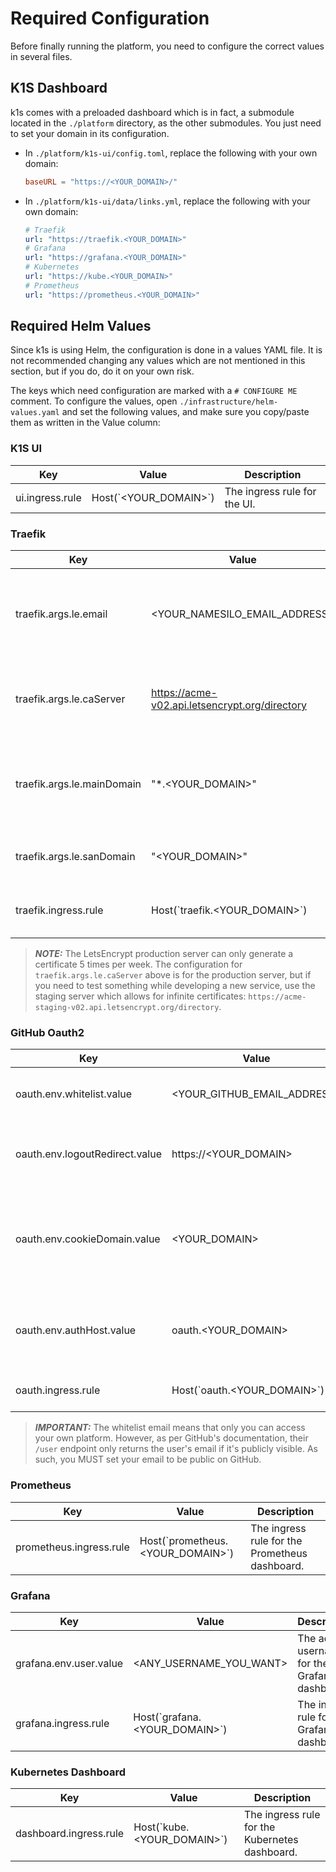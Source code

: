 # Required Configuration

Before finally running the platform, you need to configure the correct values in several files.

## K1S Dashboard

k1s comes with a preloaded dashboard which is in fact, a submodule located in the `./platform` directory, as the other submodules. You just need to set your domain in its configuration.

- In `./platform/k1s-ui/config.toml`, replace the following with your own domain:

  ```toml
  baseURL = "https://<YOUR_DOMAIN>/"
  ```

- In `./platform/k1s-ui/data/links.yml`, replace the following with your own domain:

  ```yaml
  # Traefik
  url: "https://traefik.<YOUR_DOMAIN>"
  # Grafana
  url: "https://grafana.<YOUR_DOMAIN>"
  # Kubernetes
  url: "https://kube.<YOUR_DOMAIN>"
  # Prometheus
  url: "https://prometheus.<YOUR_DOMAIN>"
  ```

## Required Helm Values

Since k1s is using Helm, the configuration is done in a values YAML file. It is not recommended changing any values which are not mentioned in this section, but if you do, do it on your own risk.

The keys which need configuration are marked with a `# CONFIGURE ME` comment. To configure the values, open `./infrastructure/helm-values.yaml` and set the following values, and make sure you copy/paste them as written in the Value column:

### K1S UI

| Key             | Value                | Description                  |
|-----------------|----------------------|------------------------------|
| ui.ingress.rule | Host(\`\<YOUR_DOMAIN>`) | The ingress rule for the UI. |

### Traefik

| Key                        | Value                                          | Description                                                       |
|----------------------------|------------------------------------------------|-------------------------------------------------------------------|
| traefik.args.le.email      | \<YOUR_NAMESILO_EMAIL_ADDRESS>                  | The email address you've used to register a domain on Namesilo.   |
| traefik.args.le.caServer   | https://acme-v02.api.letsencrypt.org/directory | LetsEncrypt production server for generating an SSL certificate.  |
| traefik.args.le.mainDomain | "*.\<YOUR_DOMAIN>"                              | Your Namesilo domain for which a wildcard certificate is created. |
| traefik.args.le.sanDomain  | "\<YOUR_DOMAIN>"                                | The same domain as the main domain.                               |
| traefik.ingress.rule       | Host(\`traefik.<YOUR_DOMAIN>`)                  | The ingress rule for the Traefik dashboard.                       |

> **_NOTE:_** The LetsEncrypt production server can only generate a certificate 5 times per week. The configuration for `traefik.args.le.caServer` above is for the production server, but if you need to test something while developing a new service, use the staging server which allows for infinite certificates: `https://acme-staging-v02.api.letsencrypt.org/directory`.

### GitHub Oauth2

| Key                            | Value                        | Description                                                             |
|--------------------------------|------------------------------|-------------------------------------------------------------------------|
| oauth.env.whitelist.value      | \<YOUR_GITHUB_EMAIL_ADDRESS>  | The email address on your GitHub account.                               |
| oauth.env.logoutRedirect.value | https://<YOUR_DOMAIN>        | Redirection URL upon logout. Set your main domain.                      |
| oauth.env.cookieDomain.value   | \<YOUR_DOMAIN>                | The domain on which the auth cookie is saved. Must be your main domain. |
| oauth.env.authHost.value       | oauth.\<YOUR_DOMAIN>          | The Oauth subdomain which you created in the DNS records.               |
| oauth.ingress.rule             | Host(\`oauth.\<YOUR_DOMAIN>`) | The ingress rule for the Oauth2.                                        |

> **_IMPORTANT:_** The whitelist email means that only you can access your own platform. However, as per GitHub's documentation, their `/user` endpoint only returns the user's email if it's publicly visible. As such, you MUST set your email to be public on GitHub.

### Prometheus

| Key                     | Value                             | Description                                    |
|-------------------------|-----------------------------------|------------------------------------------------|
| prometheus.ingress.rule | Host(\`prometheus.\<YOUR_DOMAIN>`) | The ingress rule for the Prometheus dashboard. |

### Grafana

| Key                    | Value                          | Description                                   |
|------------------------|--------------------------------|-----------------------------------------------|
| grafana.env.user.value | \<ANY_USERNAME_YOU_WANT>        | The admin username for the Grafana dashboard. |
| grafana.ingress.rule   | Host(\`grafana.\<YOUR_DOMAIN>`) | The ingress rule for the Grafana dashboard.   |

### Kubernetes Dashboard

| Key                    | Value                      | Description                                    |
|------------------------|----------------------------|------------------------------------------------|
| dashboard.ingress.rule | Host(\`kube.\<YOUR_DOMAIN>`) | The ingress rule for the Kubernetes dashboard. |

